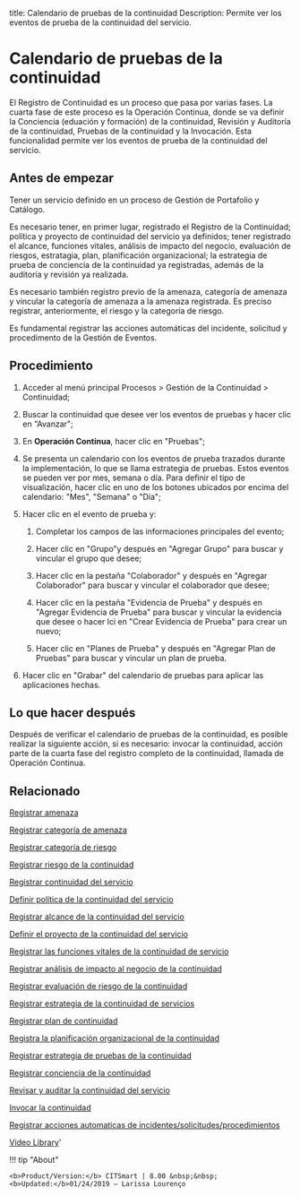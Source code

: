 title: Calendario de pruebas de la continuidad
Description: Permite ver los eventos de prueba de la continuidad del servicio. 
# Calendario de pruebas de la continuidad

El Registro de Continuidad es un proceso que pasa por varias fases. La cuarta fase de este proceso es la Operación Continua, donde se va definir la Conciencia (eduación y formación) de la continuidad, Revisión y Auditoría de la continuidad, Pruebas de la continuidad y la Invocación. Esta funcionalidad permite ver los eventos de prueba de la continuidad del servicio.

Antes de empezar
----------------

Tener un servicio definido en un proceso de Gestión de Portafolio y Catálogo.

Es necesario tener, en primer lugar, registrado el Registro de la Continuidad;
política y proyecto de continuidad del servicio ya definidos; tener registrado
el alcance, funciones vitales, análisis de impacto del negocio, evaluación de
riesgos, estratagia, plan, planificación organizacional; la estrategia de prueba
de conciencia de la continuidad ya registradas, además de la auditoría y
revisión ya realizada. 

Es necesario también registro previo de la amenaza, categoría de amenaza y
vincular la categoría de amenaza a la amenaza registrada. Es preciso registrar,
anteriormente, el riesgo y la categoría de riesgo.

Es fundamental registrar las acciones automáticas del incidente, solicitud y
procedimento de la Gestión de Eventos.

Procedimiento
-------------

1.  Acceder al menú principal Procesos \> Gestión de la Continuidad \>
    Continuidad;

2.  Buscar la continuidad que desee ver los eventos de pruebas y hacer clic en
    "Avanzar";

3.  En **Operación Continua**, hacer clic en "Pruebas";

4.  Se presenta un calendario con los eventos de prueba trazados durante la
    implementación, lo que se llama estrategia de pruebas. Estos eventos se
    pueden ver por mes, semana o día. Para definir el tipo de visualización,
    hacer clic en uno de los botones ubicados por encima del calendario: "Mes",
    "Semana" o "Día";

5.  Hacer clic en el evento de prueba y:

    1.  Completar los campos de las informaciones principales del evento;

    2.  Hacer clic en "Grupo"y después en "Agregar Grupo" para buscar y vincular
        el grupo que desee;

    3.  Hacer clic en la pestaña "Colaborador" y después en "Agregar
        Colaborador" para buscar y vincular el colaborador que desee;

    4.  Hacer clic en la pestaña "Evidencia de Prueba" y después en "Agregar
        Evidencia de Prueba" para buscar y vincular la evidencia que desee o
        hacer lci en "Crear Evidencia de Prueba" para crear un nuevo;

    5.  Hacer clic en "Planes de Prueba" y después en "Agregar Plan de Pruebas"
        para buscar y vincular un plan de prueba.

6.  Hacer clic en "Grabar" del calendario de pruebas para aplicar las
    aplicaciones hechas.

Lo que hacer después
--------------------

Después de verificar el calendario de pruebas de la continuidad, es posible
realizar la siguiente acción, si es necesario: invocar la continuidad, acción
parte de la cuarta fase del registro completo de la continuidad, llamada de
Operación Continua.

Relacionado
----------------

[Registrar amenaza](/es-es/citsmart-platform-8/processes/continuity/use/register-threat.html)

[Registrar categoría de amenaza](/es-es/citsmart-platform-8/processes/continuity/use/threat-category.html)

[Registrar categoría de riesgo](/es-es/citsmart-platform-8/processes/continuity/use/risk-category.html)

[Registrar riesgo de la continuidad](/es-es/citsmart-platform-8/processes/continuity/use/register-continuity-risk.html)

[Registrar continuidad del servicio](/es-es/citsmart-platform-8/processes/continuity/use/register-service-continuity.html)

[Definir política de la continuidad del servicio](/es-es/citsmart-platform-8/processes/continuity/use/continuity-policy.html)

[Registrar alcance de la continuidad del servicio](/es-es/citsmart-platform-8/processes/continuity/use/service-continuity-scope.html)

[Definir el proyecto de la continuidad del servicio](/es-es/citsmart-platform-8/processes/continuity/use/service-continuity-project.html)

[Registrar las funciones vitales de la continuidad de servicio](/es-es/citsmart-platform-8/processes/continuity/use/continuity-vital-functions.html)

[Registrar análisis de impacto al negocio de la continuidad](/es-es/citsmart-platform-8/processes/continuity/use/impact-analysis-continuity-business.html)

[Registrar evaluación de riesgo de la continuidad](/es-es/citsmart-platform-8/processes/continuity/use/continuity-risk-evaluation.html)

[Registrar estrategia de la continuidad de servicios](/es-es/citsmart-platform-8/processes/continuity/use/service-continuity-strategy.html)

[Registrar plan de continuidad](/es-es/citsmart-platform-8/processes/continuity/use/continuity-plan.html)

[Registra la planificación organizacional de la continuidad](/es-es/citsmart-platform-8/processes/continuity/use/continuity-organizational-planning.html)

[Registrar estrategia de pruebas de la continuidad](/es-es/citsmart-platform-8/processes/continuity/use/continuity-test-registration.html)

[Registrar conciencia de la continuidad](/es-es/citsmart-platform-8/processes/continuity/use/continuity-awareness.html)

[Revisar y auditar la continuidad del servicio](/es-es/citsmart-platform-8/processes/continuity/use/review-and-audit-continuity.html)

[Invocar la continuidad](/es-es/citsmart-platform-8/processes/continuity/use/invoke-continuity.html)

[Registrar acciones automaticas de incidentes/solicitudes/procedimientos](/es-es/citsmart-platform-8/additional-features/automation-of-operation/configuration/register-automatic-actions-incident-request-procedure.html)

<i class='fa fa-youtube-play  fa-2x' style='color:#97ce17;vertical-align: middle;'> </i> [Video Library](https://www.youtube.com/playlist?list=PLB5qK2uzf2RMHcgQuDIzcuLqoHXYfihz1)'

!!! tip "About"

    <b>Product/Version:</b> CITSmart | 8.00 &nbsp;&nbsp;
    <b>Updated:</b>01/24/2019 – Larissa Lourenço

